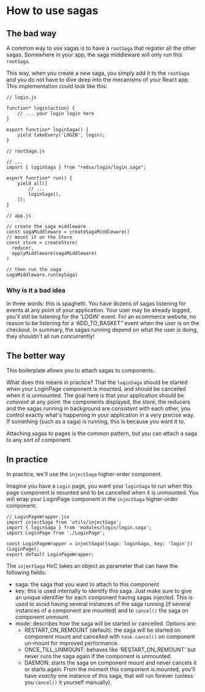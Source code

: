 # How to use sagas

## The bad way

A common way to use sagas is to have a `rootSaga` that register all the other sagas. Somewhere in your app, the saga middleware will only run this `rootSaga`.

This way, when you create a new saga, you simply add it to the `rootSaga` and you do not have to dive deep into the mecanisms of your React app. This implementation could look like this:

```
// login.js

function* login(action) {
    // ... your login login here
}

export function* loginSaga() {
    yield takeEvery('LOGIN', login);
}
```

```
// rootSaga.js

// ...
import { loginSaga } from "redux/login/login.saga";

export function* run() {
    yield all([
        // ...
        loginSaga(),
    ]);
}
```

```
// app.js

// create the saga middleware
const sagaMiddleware = createSagaMiddleware()
// mount it on the Store
const store = createStore(
  reducer,
  applyMiddleware(sagaMiddleware)
)

// then run the saga
sagaMiddleware.run(mySaga)
```

### Why is it a bad idea

In three words: this is spaghetti. You have dozens of sagas listening for events at any point of your application. Your user may be already logged, you'll still be listening for the 'LOGIN' event. For an ecommerce website, no reason to be listening for a 'ADD_TO_BASKET" event when the user is on the checkout. In summary, the sagas running depend on what the user is doing, they shouldn't all run concurrently!

## The better way

This boilerplate allows you to attach sagas to components.

What does this means in practice? That the `loginSaga` should be started when your LoginPage component is mounted, and should be cancelled when it is unmounted. The goal here is that your application should be *coherent* at any point: the components displayed, the store, the reducers and the sagas running in background are consistent with each other, you control exactly what's happening in your application in a very precise way. If something (such as a saga) is running, this is because you want it to.

Attaching sagas to pages is the common pattern, but you can attach a saga to any sort of component.

## In practice

In practice, we'll use the `injectSaga` higher-order component.

Imagine you have a `Login` page, you want your `loginSaga` to run when this page component is mounted and to be cancelled when it is unmounted. You will wrap your LoginPage component in the `injectSaga` higher-order component:

```
// LoginPageWrapper.jsx
import injectSaga from 'utils/injectSaga';
import { loginSaga } from 'modules/login/login.saga';
import LoginPage from './LoginPage';

const LoginPageWrapper = injectSaga({saga: loginSaga, key: 'login'})(LoginPage);
export default LoginPageWrapper;
```

The `injectSaga` HoC takes an object as parameter that can have the following fields:
- saga: the saga that you want to attach to this component
- key: this is used internally to identify this saga. Just make sure to give an unique identifier for each component having sagas injected. This is used to avoid having several instances of the saga running (if several instances of a component are mounted) and to `cancel()` the saga on component unmount.
- mode: describes how the saga will be started or cancelled. Options are: 
    - RESTART_ON_REMOUNT (default): the saga will be started on component mount and cancelled with `task.cancel()` on component un-mount for improved performance.
    - ONCE_TILL_UNMOUNT: behaves like 'RESTART_ON_REMOUNT' but never runs the saga again if the component is unmounted.
    - DAEMON: starts the saga on component mount and never cancels it or starts again. From the moment this component is mounted, you'll have *exactly* one instance of this saga, that will run forever (unless you `cancel()` it yourself manually).

